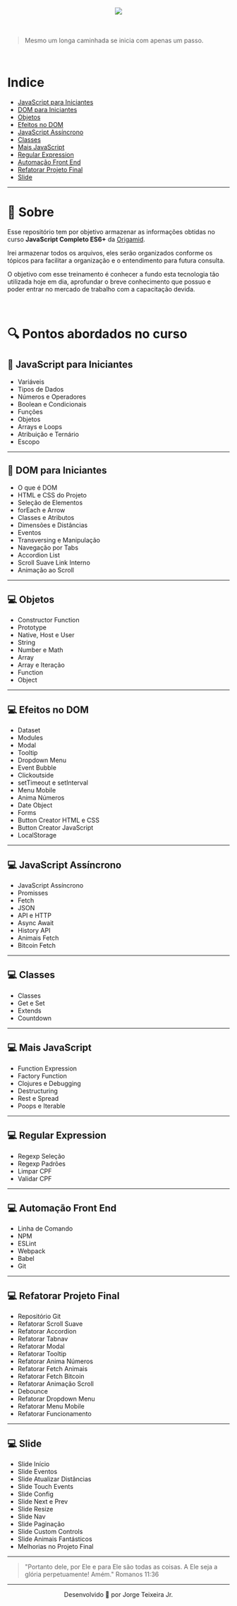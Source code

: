 <h1 align="center">

<img src="https://ik.imagekit.io/wok5lamr2n/Opera_Instant_neo_2020-06-17_163803_www.origamid.com_S3rlnfR03.png">

</h1>
<br>

> Mesmo um longa caminhada se inicia com apenas um passo.

<br>

# Indice

- [JavaScript para Iniciantes](#-javaScript-para-iniciantes)
- [DOM para Iniciantes](#-dom-para-iniciantes)
- [Objetos](#-objetos)
- [Efeitos no DOM](#-efeitos-no-dom)
- [JavaScript Assíncrono](#-javascript-assíncrono)
- [Classes](#-classes)
- [Mais JavaScript](#-mais-javascript)
- [Regular Expression](#-regular-expression)
- [Automação Front End](#-automação-front-end)
- [Refatorar Projeto Final](#-refatorar-projeto-final)
- [Slide](#-slide)

---

# 🧾 Sobre

Esse repositório tem por objetivo armazenar as informações obtidas no curso **JavaScript Completo ES6+** da [Origamid](https://www.origamid.com).

Irei armazenar todos os arquivos, eles serão organizados conforme os tópicos para facilitar a organização e o entendimento para futura consulta.

O objetivo com esse treinamento é conhecer a fundo esta tecnologia tão utilizada hoje em dia, aprofundar o breve conhecimento que possuo e poder entrar no mercado de trabalho com a capacitação devida.
<br>
<br>
<br>

# 🔍 Pontos abordados no curso

## 🍼 JavaScript para Iniciantes

- Variáveis
- Tipos de Dados
- Números e Operadores
- Boolean e Condicionais
- Funções
- Objetos
- Arrays e Loops
- Atribuição e Ternário
- Escopo

---

## 🍼 DOM para Iniciantes

- O que é DOM
- HTML e CSS do Projeto
- Seleção de Elementos
- forEach e Arrow
- Classes e Atributos
- Dimensões e Distâncias
- Eventos
- Transversing e Manipulação
- Navegação por Tabs
- Accordion List
- Scroll Suave Link Interno
- Animação ao Scroll

---

## 💻 Objetos

- Constructor Function
- Prototype
- Native, Host e User
- String
- Number e Math
- Array
- Array e Iteração
- Function
- Object

---

## 💻 Efeitos no DOM

- Dataset
- Modules
- Modal
- Tooltip
- Dropdown Menu
- Event Bubble
- Clickoutside
- setTimeout e setInterval
- Menu Mobile
- Anima Números
- Date Object
- Forms
- Button Creator HTML e CSS
- Button Creator JavaScript
- LocalStorage

---

## 💻 JavaScript Assíncrono

- JavaScript Assíncrono
- Promisses
- Fetch
- JSON
- API e HTTP
- Async Await
- History API
- Animais Fetch
- Bitcoin Fetch

---

## 💻 Classes

- Classes
- Get e Set
- Extends
- Countdown

---

## 💻 Mais JavaScript

- Function Expression
- Factory Function
- Clojures e Debugging
- Destructuring
- Rest e Spread
- Poops e Iterable

---

## 💻 Regular Expression

- Regexp Seleção
- Regexp Padrões
- Limpar CPF
- Validar CPF

---

## 💻 Automação Front End

- Linha de Comando
- NPM
- ESLint
- Webpack
- Babel
- Git

---

## 💻 Refatorar Projeto Final

- Repositório Git
- Refatorar Scroll Suave
- Refatorar Accordion
- Refatorar Tabnav
- Refatorar Modal
- Refatorar Tooltip
- Refatorar Anima Números
- Refatorar Fetch Animais
- Refatorar Fetch Bitcoin
- Refatorar Animação Scroll
- Debounce
- Refatorar Dropdown Menu
- Refatorar Menu Mobile
- Refatorar Funcionamento

---

## 💻 Slide

- Slide Início
- Slide Eventos
- Slide Atualizar Distâncias
- Slide Touch Events
- Slide Config
- Slide Next e Prev
- Slide Resize
- Slide Nav
- Slide Paginação
- Slide Custom Controls
- Slide Animais Fantásticos
- Melhorias no Projeto Final

---

> "Portanto dele, por Ele e para Ele são todas as coisas. A Ele seja a glória perpetuamente! Amém."
> Romanos 11:36

---

<p align="center">Desenvolvido 🚀 por Jorge Teixeira Jr.</p>
